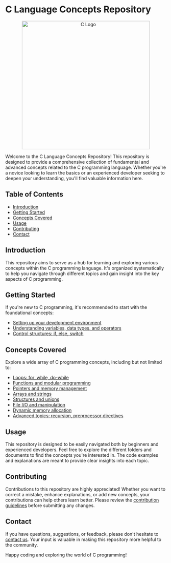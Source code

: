 # C Language Concepts Repository
<p align="center">
  <img src="https://source.unsplash.com/random/?coding,c-logo" alt="C Logo" width="400" height="400">
</p>
Welcome to the C Language Concepts Repository! This repository is designed to provide a comprehensive collection of fundamental and advanced concepts related to the C programming language. Whether you're a novice looking to learn the basics or an experienced developer seeking to deepen your understanding, you'll find valuable information here.

## Table of Contents

- [Introduction](#introduction)
- [Getting Started](#getting-started)
- [Concepts Covered](#concepts-covered)
- [Usage](#usage)
- [Contributing](#contributing)
- [Contact](#contact)

## Introduction

This repository aims to serve as a hub for learning and exploring various concepts within the C programming language. It's organized systematically to help you navigate through different topics and gain insight into the key aspects of C programming.

## Getting Started

If you're new to C programming, it's recommended to start with the foundational concepts:

- [Setting up your development environment](docs/getting_started.md)
- [Understanding variables, data types, and operators](docs/basics.md)
- [Control structures: if, else, switch](docs/control_structures.md)

## Concepts Covered

Explore a wide array of C programming concepts, including but not limited to:

- [Loops: for, while, do-while](docs/loops.md)
- [Functions and modular programming](docs/functions.md)
- [Pointers and memory management](docs/pointers.md)
- [Arrays and strings](docs/arrays_strings.md)
- [Structures and unions](docs/structures_unions.md)
- [File I/O and manipulation](docs/file_io.md)
- [Dynamic memory allocation](docs/dynamic_memory.md)
- [Advanced topics: recursion, preprocessor directives](docs/advanced_topics.md)

## Usage

This repository is designed to be easily navigated both by beginners and experienced developers. Feel free to explore the different folders and documents to find the concepts you're interested in. The code examples and explanations are meant to provide clear insights into each topic.

## Contributing

Contributions to this repository are highly appreciated! Whether you want to correct a mistake, enhance explanations, or add new concepts, your contributions can help others learn better. Please review the [contribution guidelines](CONTRIBUTING.md) before submitting any changes.


## Contact

If you have questions, suggestions, or feedback, please don't hesitate to [contact us](mailto:your.lokeshsingh7695@gmail.com). Your input is valuable in making this repository more helpful to the community.

Happy coding and exploring the world of C programming!

